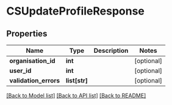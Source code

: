 # CSUpdateProfileResponse

## Properties
Name | Type | Description | Notes
------------ | ------------- | ------------- | -------------
**organisation_id** | **int** |  | [optional] 
**user_id** | **int** |  | [optional] 
**validation_errors** | **list[str]** |  | [optional] 

[[Back to Model list]](../README.md#documentation-for-models) [[Back to API list]](../README.md#documentation-for-api-endpoints) [[Back to README]](../README.md)


